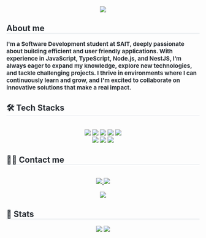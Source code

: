 <div align= "center">
    <img src="https://capsule-render.vercel.app/api?type=waving&color=f3bebe&height=120&text=Hi,%20I'm%20Nara!&animation=twinkling&fontColor=f28da6&fontSize=50" />
    </div>
    <div style="text-align: left;"> 
    <h2 style="border-bottom: 1px solid #d8dee4; color: #282d33;"> About me </h2>  
    <div style="font-weight: 700; font-size: 15px; text-align: left; color: #282d33;"> I'm a Software Development student at SAIT, deeply passionate about building efficient and user friendly applications. With experience in JavaScript, TypeScript, Node.js, and NestJS, I’m always eager to expand my knowledge, explore new technologies, and tackle challenging projects. I thrive in environments where I can continuously learn and grow, and I'm excited to collaborate on innovative solutions that make a real impact.</li></li> </div> 
    </div>
    <div style="text-align: left;">
    <h2 style="border-bottom: 1px solid #d8dee4; color: #282d33;"> 🛠️ Tech Stacks </h2> <br> 
    <div  align= "center"> <img src="https://img.shields.io/badge/Javascript-F7DF1E?style=plastic&logo=Javascript&logoColor=white">
          <img src="https://img.shields.io/badge/Node.js-339933?style=plastic&logo=Node.js&logoColor=white">
          <img src="https://img.shields.io/badge/Oracle-F80000?style=plastic&logo=Oracle&logoColor=white">
          <img src="https://img.shields.io/badge/React-61DAFB?style=plastic&logo=React&logoColor=white">
          <img src="https://img.shields.io/badge/Next.js-000000?style=plastic&logo=Next.js&logoColor=white">
          <br/><img src="https://img.shields.io/badge/HTML5-E34F26?style=plastic&logo=HTML5&logoColor=white">
          <img src="https://img.shields.io/badge/CSS3-1572B6?style=plastic&logo=CSS3&logoColor=white">
          <img src="https://img.shields.io/badge/Tailwind CSS-06B6D4?style=plastic&logo=Tailwind CSS&logoColor=white">
          </div>
<div style="text-align: left;">
  <h2 style="border-bottom: 1px solid #d8dee4; color: #282d33;"> 🧑‍💻 Contact me </h2> <br> 
  <div align= "center"> 
    <a href="mailto:narapark7561@gmail.com">
      <img src="https://img.shields.io/badge/Gmail-EA4335?style=plastic&logo=Gmail&logoColor=white&link=mailto:narapark7561@gmail.com"> 
    </a>
    <a href="https://www.linkedin.com/in/narapark7561/">
      <img src="https://img.shields.io/badge/LinkedIn-0A66C2?style=plastic&logo=LinkedIn&logoColor=white&link=https://www.linkedin.com/in/narapark7561/"> 
    </a>
  </div>  
  <br> 
  <div align= "center"> 
    <a href="https://hits.seeyoufarm.com">
      <img src="https://hits.seeyoufarm.com/api/count/incr/badge.svg?url=https%3A%2F%2Fgithub.com%2Fnarapark7561%2F&count_bg=%23000000&title_bg=%23000000&icon=github.svg&icon_color=%23FFFFFF&title=GitHub&edge_flat=false"/>
    </a>
  </div> 
</div>
    <div style="text-align: left;"> 
    <h2 style="border-bottom: 1px solid #d8dee4; color: #282d33;"> 🏅 Stats </h2> <div align= "center"> <img src="https://github-readme-stats.vercel.app/api?username=narapark7561&bg_color=180,00000000,e09e9e&title_color=000000&text_color=000000"
         /> <img src="https://github-readme-stats.vercel.app/api/top-langs/?username=narapark7561&layout=compact&bg_color=180,00000000,e09e9e&title_color=000000&text_color=000000"
           /> </div> 
    </div>
    
